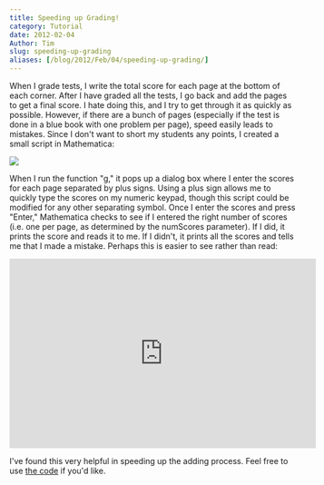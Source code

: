 ```yaml
---
title: Speeding up Grading!
category: Tutorial
date: 2012-02-04
Author: Tim
slug: speeding-up-grading
aliases: [/blog/2012/Feb/04/speeding-up-grading/]
---
```


When I grade tests, I write the total score for each page at the bottom of each corner. After I have graded all the tests, I go back and add the pages to get a final score. I hate doing this, and I try to get through it as quickly as possible. However, if there are a bunch of pages (especially if the test is done in a blue book with one problem per page), speed easily leads to mistakes. Since I don't want to short my students any points, I created a small script in Mathematica:

[![](/uploads/2012/02/Screen-Shot-2012-02-04-at-11.49.23-AM.png)](/uploads/2012/02/Screen-Shot-2012-02-04-at-11.49.23-AM.png)

When I run the function "g," it pops up a dialog box where I enter the scores for each page separated by plus signs. Using a plus sign allows me to quickly type the scores on my numeric keypad, though this script could be modified for any other separating symbol. Once I enter the scores and press "Enter," Mathematica checks to see if I entered the right number of scores (i.e. one per page, as determined by the numScores parameter). If I did, it prints the score and reads it to me. If I didn't, it prints all the scores and tells me that I made a mistake. Perhaps this is easier to see rather than read:

<span class='embed-youtube' style='text-align:center; display: block;'><iframe class='youtube-player' type='text/html' width='540' height='334' src='http://www.youtube.com/embed/XP4pzYIPyIY?version=3&#038;rel=1&#038;fs=1&#038;showsearch=0&#038;showinfo=1&#038;iv_load_policy=1&#038;wmode=transparent' frameborder='0'></iframe></span>

I've found this very helpful in speeding up the adding process. Feel free to use [the code](http://pastebin.com/N1F460sB) if you'd like.
